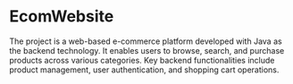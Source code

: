 # EcomWebsite
  The project is a web-based e-commerce platform developed with Java as the backend technology. It enables users to browse, search, and purchase products across various categories. Key backend functionalities include product management, user authentication, and shopping cart operations.
